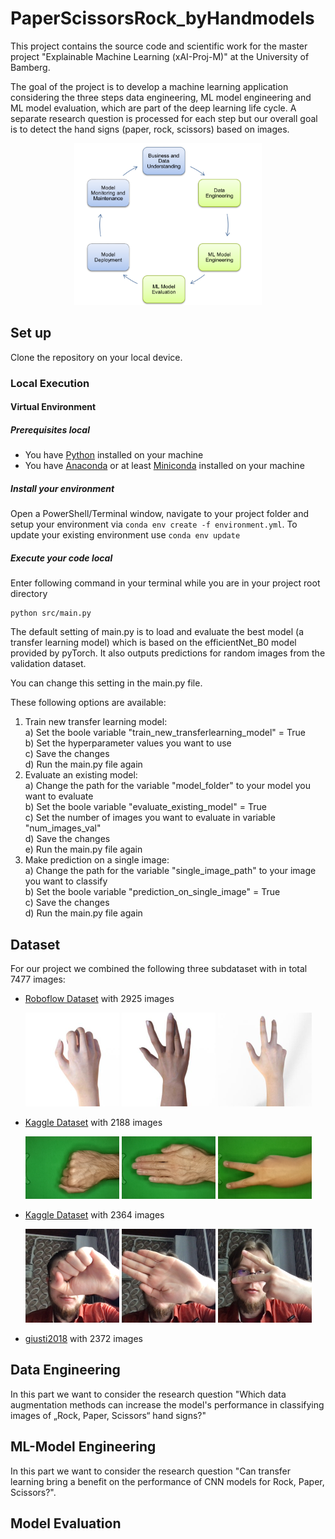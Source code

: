 # PaperScissorsRock_byHandmodels
This project contains the source code and scientific work for the master project "Explainable Machine Learning (xAI-Proj-M)" at the University of Bamberg. 

The goal of the project is to develop a machine learning application considering the three steps data engineering, ML model engineering and ML model evaluation, which are part of the deep learning life cycle.
A separate research question is processed for each step but our overall goal is to detect the hand signs (paper, rock, scissors) based on images.

<p align="center">
  <img width="300" src="images/CRISP-ML.png">
</p>

## Set up 
Clone the repository on your local device.

### Local Execution

#### Virtual Environment

##### Prerequisites local

- You have [Python](https://www.python.org/) installed on your machine
- You have [Anaconda](https://www.anaconda.com/) or at least [Miniconda](https://docs.conda.io/en/latest/miniconda.html) installed on your machine

##### Install your environment

Open a PowerShell/Terminal window, navigate to your project folder and setup your environment via `conda env create -f environment.yml`. To update your existing environment use `conda env update`

##### Execute your code local

Enter following command in your terminal while you are in your project root directory

```terminal
python src/main.py
```

The default setting of main.py is to load and evaluate the best model (a transfer learning model) which is based on the efficientNet_B0 model provided by pyTorch.
It also outputs predictions for random images from the validation dataset.

You can change this setting in the main.py file.

These following options are available:
  1. Train new transfer learning model: </br>
    a) Set the boole variable "train_new_transferlearning_model" = True </br>
    b) Set the hyperparameter values you want to use </br>
    c) Save the changes </br>
    d) Run the main.py file again </br>
  2. Evaluate an existing model: </br>
    a) Change the path for the variable "model_folder" to your model you want to evaluate </br>
    b) Set the boole variable "evaluate_existing_model" = True </br>
    c) Set the number of images you want to evaluate in variable "num_images_val" </br>
    d) Save the changes </br>
    e) Run the main.py file again </br>
  3. Make prediction on a single image: </br>
    a) Change the path for the variable "single_image_path" to your image you want to classify </br>
    b) Set the boole variable "prediction_on_single_image" = True </br>
    c) Save the changes </br>
    d) Run the main.py file again </br>


## Dataset
For our project we combined the following three subdataset with in total 7477 images:
- [Roboflow Dataset](https://public.roboflow.com/classification/rock-paper-scissors) with 2925 images
  <p float="right">
    <img src="data_original/dataset_1/train/rock/rock01-000_png.rf.560ebe5b8570f6866c33946448ccf7de.jpg" width="150" />
    <img src="data_original/dataset_1/train/paper/paper01-000_png.rf.02152baa06324655efacad9c5bda9f1a.jpg" width="150" /> 
    <img src="data_original/dataset_1/train/scissors/scissors01-000_png.rf.bc8ea3d7b607fa5306391e214675bc07.jpg" width="150" /> 
  </p>

- [Kaggle Dataset](https://www.kaggle.com/datasets/drgfreeman/rockpaperscissors) with 2188 images
  <p float="right">
    <img src="data_original/dataset_2/rock/0bioBZYFCXqJIulm.png" width="150" />
    <img src="data_original/dataset_2/paper/0a3UtNzl5Ll3sq8K.png" width="150" /> 
    <img src="data_original/dataset_2/scissors/0CSaM2vL2cWX6Cay.png" width="150" /> 
  </p>

- [Kaggle Dataset](https://www.kaggle.com/datasets/glushko/rock-paper-scissors-dataset) with 2364 images
  <p float="right">
    <img src="data_original/dataset_3/train/rock/glu_235.png" width="150" />
    <img src="data_original/dataset_3/train/paper/glu_161.png" width="150" /> 
    <img src="data_original/dataset_3/train/scissors/glu_116.png" width="150" /> 
  </p>
- [giusti2018](https://github.com/alessandro-giusti/rock-paper-scissors) with 2372 images

## Data Engineering
In this part we want to consider the research question "Which data augmentation methods can increase the model's performance in classifying images of „Rock, Paper, Scissors“ hand signs?"
## ML-Model Engineering
In this part we want to consider the research question "Can transfer learning bring a benefit on the performance of CNN models for Rock, Paper, Scissors?". 

## Model Evaluation
